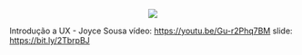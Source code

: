 <p align="center">
  <img src="https://github.com/a4s-ufpb/Designs/blob/master/logo_slogan.png" />
</p>


Introdução a UX - Joyce Sousa
vídeo: https://youtu.be/Gu-r2Phq7BM
slide: https://bit.ly/2TbrpBJ
